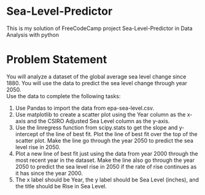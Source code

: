 # Sea-Level-Predictor
This is my solution of FreeCodeCamp project Sea-Level-Predictor in Data Analysis with python

# Problem Statement
You will analyze a dataset of the global average sea level change since 1880. You will use the data to predict the sea level change through year 2050.  
Use the data to complete the following tasks:  
1) Use Pandas to import the data from epa-sea-level.csv.  
2) Use matplotlib to create a scatter plot using the Year column as the x-axis and the CSIRO Adjusted Sea Level column as the y-axis.  
3) Use the linregress function from scipy.stats to get the slope and y-intercept of the line of best fit. Plot the line of best fit over the top of the scatter plot. Make the line go through the year 2050 to predict the sea level rise in 2050.  
4) Plot a new line of best fit just using the data from year 2000 through the most recent year in the dataset. Make the line also go through the year 2050 to predict the sea level rise in 2050 if the rate of rise continues as it has since the year 2000.  
5) The x label should be Year, the y label should be Sea Level (inches), and the title should be Rise in Sea Level.  
